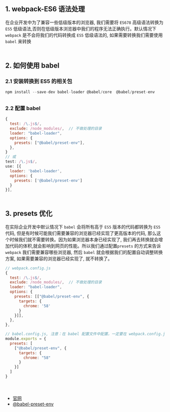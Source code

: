 ## 1. webpack-ES6 语法处理
在企业开发中为了兼容一些低级版本的浏览器, 我们需要将 `ES678` 高级语法转换为`ES5` 低级语法,否则在低级版本浏览器中我们的程序无法正确执行。默认情况下 `webpack` 是不会将我们的代码转换成 `ES5` 低级语法的, 如果需要转换我们需要使用 `babel` 来转换
<div style="margin-bottom: 50px;"></div>

## 2. 如何使用 babel
### 2.1 安装转换到 ES5 的相关包
```js
npm install --save-dev babel-loader @babel/core  @babel/preset-env
```
<div style="margin-bottom: 30px;"></div>

### 2.2 配置 babel
```js
{
  test: /\.js$/,
  exclude: /node_modules/,  // 不做处理的目录
  loader: "babel-loader",
  options: {
    presets: ["@babel/preset-env"],
  },
}
// 或
test: /\.js$/,
use: [{
  loader: 'babel-loader',
  options: {
    presets: ['@babel/preset-env']
  }
}],
```
<div style="margin-bottom: 50px;"></div>

## 3. presets 优化
在实际企业开发中默认情况下 `babel` 会将所有高于 `ES5` 版本的代码都转换为 `ES5` 代码, 但是有时候可能我们需要兼容的浏览器已经实现了更高版本的代码, 那么这个时候我们就不需要转换。因为如果浏览器本身已经实现了, 我们再去转换就会增加代码的体积,就会影响到网页的性能。所以我们通过配置`presets` 的方式来告诉 `webpack` 我们需要兼容哪些浏览器, 然后 `babel` 就会根据我们的配置自动调整转换方案, 如果需要兼容的浏览器已经实现了, 就不转换了。
```js
// webpack.config.js
{
  test: /\.js$/,
  exclude: /node_modules/,  // 不做处理的目录
  loader: "babel-loader",
  options: {
    presets: [["@babel/preset-env", {
      targets: {
        chrome: '58'
      }
    }]],
  },
},

// babel.config.js, 注意：在 babel 配置文件中配置，一定要在 webpack.config.js 中开启 babel-loader
module.exports = {
  presets: [
    ["@babel/preset-env", {
      targets: {
        chrome: "58"
      }
    }]
  ]
}
```
<div style="margin-bottom: 50px;"></div>

- [官网](https://babeljs.io/)
- [@babel-preset-env](https://babeljs.io/docs/en/babel-preset-env)
